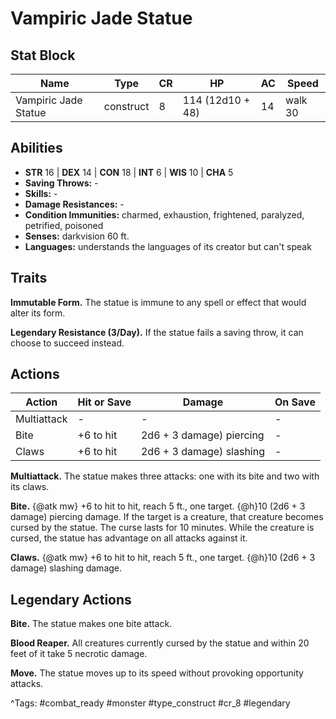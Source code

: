 # Vampiric Jade Statue

## Stat Block

| Name | Type | CR | HP | AC | Speed |
|------|------|----|----|----|-------|
| Vampiric Jade Statue | construct | 8 | 114 (12d10 + 48) | 14 | walk 30 |

## Abilities

- **STR** 16 | **DEX** 14 | **CON** 18 | **INT** 6 | **WIS** 10 | **CHA** 5
- **Saving Throws:** -  
- **Skills:** -  
- **Damage Resistances:** -  
- **Condition Immunities:** charmed, exhaustion, frightened, paralyzed, petrified, poisoned  
- **Senses:** darkvision 60 ft.  
- **Languages:** understands the languages of its creator but can't speak

## Traits

**Immutable Form.** The statue is immune to any spell or effect that would alter its form.

**Legendary Resistance (3/Day).** If the statue fails a saving throw, it can choose to succeed instead.


## Actions

| Action | Hit or Save | Damage | On Save |
|--------|--------------|--------|----------|
| Multiattack | - | - | - |
| Bite | +6 to hit | 2d6 + 3 damage) piercing | - |
| Claws | +6 to hit | 2d6 + 3 damage) slashing | - |

**Multiattack.** The statue makes three attacks: one with its bite and two with its claws.

**Bite.** {@atk mw} +6 to hit to hit, reach 5 ft., one target. {@h}10 (2d6 + 3 damage) piercing damage. If the target is a creature, that creature becomes cursed by the statue. The curse lasts for 10 minutes. While the creature is cursed, the statue has advantage on all attacks against it.

**Claws.** {@atk mw} +6 to hit to hit, reach 5 ft., one target. {@h}10 (2d6 + 3 damage) slashing damage.

## Legendary Actions

**Bite.** The statue makes one bite attack.

**Blood Reaper.** All creatures currently cursed by the statue and within 20 feet of it take 5 necrotic damage.

**Move.** The statue moves up to its speed without provoking opportunity attacks.



^Tags: #combat_ready #monster #type_construct #cr_8 #legendary